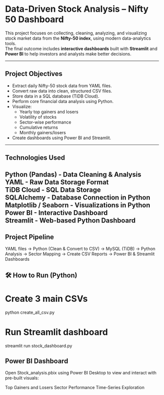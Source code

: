 #  Data-Driven Stock Analysis – Nifty 50 Dashboard

This project focuses on collecting, cleaning, analyzing, and visualizing stock market data from the **Nifty-50 index**, using modern data-analytics tools.  
The final outcome includes **interactive dashboards** built with **Streamlit** and **Power BI** to help investors and analysts make better decisions.

---
##  Project Objectives
- Extract daily Nifty-50 stock data from YAML files.
- Convert raw data into clean, structured CSV files.
- Store data in a SQL database (TiDB Cloud).
- Perform core financial data analysis using Python.
- Visualize:
  - Yearly top gainers and losers
  - Volatility of stocks
  - Sector-wise performance
  - Cumulative returns
  - Monthly gainers/losers
- Create dashboards using Power BI and Streamlit.
---
##  Technologies Used

 Python (Pandas)       -    Data Cleaning & Analysis         
 YAML                  -    Raw Data Storage Format         
 TiDB Cloud            -    SQL Data Storage                
 SQLAlchemy            -    Database Connection in Python   
 Matplotlib / Seaborn  -    Visualizations in Python   
 Power BI              -    Interactive Dashboard           
 Streamlit             -    Web-based Python Dashboard      
---
##  Project Pipeline

YAML files → Python (Clean & Convert to CSV) → MySQL (TiDB) → Python Analysis →
Sector Mapping → Create CSV Reports → Power BI & Streamlit Dashboards

## 🛠️ How to Run (Python)

# Create 3 main CSVs
python create_all_csv.py

# Run Streamlit dashboard
streamlit run stock_dashboard.py

## Power BI Dashboard

Open Stock_analysis.pbix using Power BI Desktop to view and interact with pre-built visuals:

Top Gainers and Losers
Sector Performance
Time-Series Exploration
